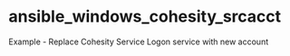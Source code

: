 # ansible_windows_cohesity_srcacct
Example - Replace Cohesity Service Logon service with new account
